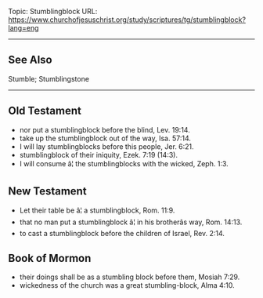 Topic: Stumblingblock
URL: https://www.churchofjesuschrist.org/study/scriptures/tg/stumblingblock?lang=eng

---

## See Also

Stumble; Stumblingstone

---

## Old Testament

- nor put a stumblingblock before the blind, Lev. 19:14.
- take up the stumblingblock out of the way, Isa. 57:14.
- I will lay stumblingblocks before this people, Jer. 6:21.
- stumblingblock of their iniquity, Ezek. 7:19 (14:3).
- I will consume â¦ the stumblingblocks with the wicked, Zeph. 1:3.

## New Testament

- Let their table be â¦ a stumblingblock, Rom. 11:9.
- that no man put a stumblingblock â¦ in his brotherâs way, Rom. 14:13.
- to cast a stumblingblock before the children of Israel, Rev. 2:14.

## Book of Mormon

- their doings shall be as a stumbling block before them, Mosiah 7:29.
- wickedness of the church was a great stumbling-block, Alma 4:10.


